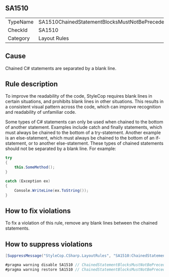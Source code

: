 ﻿## SA1510

<table>
<tr>
  <td>TypeName</td>
  <td>SA1510ChainedStatementBlocksMustNotBePrecededByBlankLine</td>
</tr>
<tr>
  <td>CheckId</td>
  <td>SA1510</td>
</tr>
<tr>
  <td>Category</td>
  <td>Layout Rules</td>
</tr>
</table>

## Cause

Chained C# statements are separated by a blank line.

## Rule description

To improve the readability of the code, StyleCop requires blank lines in certain situations, and prohibits blank lines in other situations. This results in a consistent visual pattern across the code, which can improve recognition and readability of unfamiliar code.

Some types of C# statements can only be used when chained to the bottom of another statement. Examples include catch and finally statements, which must always be chained to the bottom of a try-statement. Another example is an else-statement, which must always be chained to the bottom of an if-statement, or to another else-statement. These types of chained statements should not be separated by a blank line. For example:

```csharp
try
{
    this.SomeMethod();
}

catch (Exception ex)
{
    Console.WriteLine(ex.ToString());
}
```

## How to fix violations

To fix a violation of this rule, remove any blank lines between the chained statements.

## How to suppress violations

```csharp
[SuppressMessage("StyleCop.CSharp.LayoutRules", "SA1510:ChainedStatementBlocksMustNotBePrecededByBlankLine", Justification = "Reviewed.")]
```

```csharp
#pragma warning disable SA1510 // ChainedStatementBlocksMustNotBePrecededByBlankLine
#pragma warning restore SA1510 // ChainedStatementBlocksMustNotBePrecededByBlankLine
```
